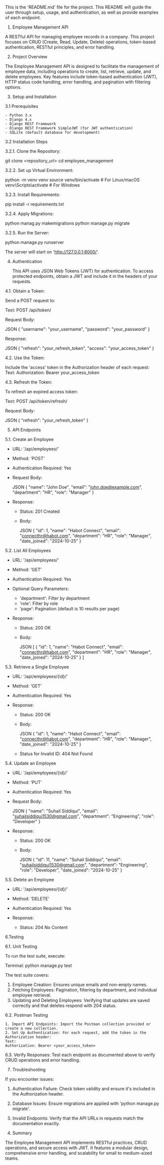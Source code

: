 This is the 'README.md' file for the project. This README will guide the user through setup, usage, and authentication, as well as provide examples of each endpoint.



1. Employee Management API

A RESTful API for managing employee records in a company. This project focuses on CRUD (Create, Read, Update, Delete) operations, token-based authentication, RESTful principles, and error handling.

2. Project Overview

The Employee Management API is designed to facilitate the management of employee data, including operations to create, list, retrieve, update, and delete employees. Key features include token-based authentication (JWT), HTTP status code handling, error handling, and pagination with filtering options.

3. Setup and Installation

3.1 Prerequisites

	- Python 3.x
	- Django 4.x
	- Django REST Framework
	- Django REST Framework SimpleJWT (for JWT authentication)
	- SQLite (default database for development)

3.2 Installation Steps

3.2.1. Clone the Repository:

   
   git clone <repository_url>
   cd employee_management
   

3.2.2. Set up Virtual Environment:

   
   python -m venv venv
   source venv/bin/activate  # For Linux/macOS
   venv\Scripts\activate     # For Windows
   

3.2.3. Install Requirements:

   
   pip install -r requirements.txt
   

3.2.4. Apply Migrations:

   python manag.py makemigrations
   python manage.py migrate
   

3.2.5. Run the Server:

   
   python manage.py runserver
   

   The server will start on 'http://127.0.0.1:8000/'.

4. Authentication

	This API uses JSON Web Tokens (JWT) for authentication. To access protected endpoints, obtain a JWT and include it in the headers of your requests.

4.1. Obtain a Token:

   Send a POST request to:

   Text:
   POST /api/token/
   

   Request Body:

   JSON
   {
     "username": "your_username",
     "password": "your_password"
   }
   

   Response:

   JSON
   {
     "refresh": "your_refresh_token",
     "access": "your_access_token"
   }
   

4.2. Use the Token:

  Include the 'access' token in the Authorization header of each request:
   Text:
   Authorization: Bearer your_access_token
   

4.3. Refresh the Token:

   To refresh an expired access token:

   Text:
   POST /api/token/refresh/
   

   Request Body:

   JSON
   {
     "refresh": "your_refresh_token"
   }
   

5. API Endpoints

5.1. Create an Employee

- URL: '/api/employees/'
- Method: 'POST'
- Authentication Required: Yes

- Request Body:

  JSON
  {
    "name": "John Doe",
    "email": "john.doe@example.com",
    "department": "HR",
    "role": "Manager"
  }
  

- Response:

  - Status: 201 Created
  - Body:

    JSON
    {
      "id": 1,
      "name": "Habot Connect",
      "email": "connecthr@habot.com",
      "department": "HR",
      "role": "Manager",
      "date_joined": "2024-10-25"
    }
    

5.2. List All Employees

- URL: '/api/employees/'
- Method: 'GET'
- Authentication Required: Yes

- Optional Query Parameters:

  - 'department': Filter by department
  - 'role': Filter by role
  - 'page': Pagination (default is 10 results per page)

- Response:

  - Status: 200 OK
  - Body:

    JSON
    [
      {
        "id": 1,
        "name": "Habot Connect",
        "email": "connecthr@habot.com",
        "department": "HR",
        "role": "Manager",
        "date_joined": "2024-10-25"
      }
    ]


5.3. Retrieve a Single Employee

- URL: '/api/employees/{id}/'
- Method: 'GET'
- Authentication Required: Yes

- Response:

  - Status: 200 OK
  - Body:

    JSON
    {
      "id": 1,
      "name": "Habot Connect",
      "email": "connecthr@habot.com",
      "department": "HR",
      "role": "Manager",
      "date_joined": "2024-10-25"
    }


  - Status for Invalid ID: 404 Not Found

5.4. Update an Employee

- URL: '/api/employees/{id}/'
- Method: 'PUT'
- Authentication Required: Yes

- Request Body:

  JSON
  {
    "name": "Suhail Siddiqui",
    "email": "suhailsiddiqui1530@gmail.com",
    "department": "Engineering",
    "role": "Developer"
  }
  

- Response:

  - Status: 200 OK
  - Body:

    JSON
    {
      "id": 11,
      "name": "Suhail Siddiqui",
      "email": "suhailsiddiqui1530@gmail.com",
      "department": "Engineering",
      "role": "Developer",
      "date_joined": "2024-10-25"
    }
    

5.5. Delete an Employee

- URL: '/api/employees/{id}/'
- Method: 'DELETE'
- Authentication Required: Yes

- Response:

  - Status: 204 No Content

6.Testing

6.1. Unit Testing

To run the test suite, execute:

Terminal:
python manage.py test


The test suite covers:

1. Employee Creation: Ensures unique emails and non-empty names.
2. Fetching Employees: Pagination, filtering by department, and individual employee retrieval.
3. Updating and Deleting Employees: Verifying that updates are saved correctly and that deletes respond with 204 status.

6.2. Postman Testing

	1. Import API Endpoints: Import the Postman collection provided or create a new collection.
	2. Set Up Authentication: For each request, add the token in the Authorization header:
   	Text:
   	Authorization: Bearer <your_access_token>

6.3. Verify Responses: Test each endpoint as documented above to verify CRUD operations and error handling.


7. Troubleshooting

If you encounter issues:

1. Authentication Failure: Check token validity and ensure it's included in the Authorization header.
2. Database Issues: Ensure migrations are applied with 'python manage.py migrate'.
3. Invalid Endpoints: Verify that the API URLs in requests match the documentation exactly.

8. Summary

The Employee Management API implements RESTful practices, CRUD operations, and secure access with JWT. It features a modular design, comprehensive error handling, and scalability for small to medium-sized teams.